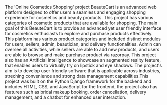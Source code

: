 The 'Online Cosmetics Shopping' project BeauteCart is an advanced web platform designed to offer users a seamless and engaging shopping experience for cosmetics and beauty products.
This project has various categories of cosmetic products that are available for shopping. The main goal of this BeauteCart is to provide an advanced yet user friendly interface for 
cosmetics enthusiasts to explore and purchase products effectively. This platform has various product categories and included distinct modules for users, sellers, admin, beautician, 
and delivery functionalities. Admin can oversee all activities, while sellers are able to add new products, and users are able to browse and make purchase product via razorpay. This
project also has an Artificial Intelligence to showcase an augmented reality feature, that enables users to virtually try on lipstick and eye shadows. The project's aim is to develop 
user friendly software that is applicable across industries, streching convenience and strong data management capabilities.This project was built  on the Python Django framework for the
backend and includes HTML, CSS, and JavaScript for the frontend, the project also has features such as bridal makeup booking, order cancellation, delivery management, and a chatbot for
enhanced user interaction.
